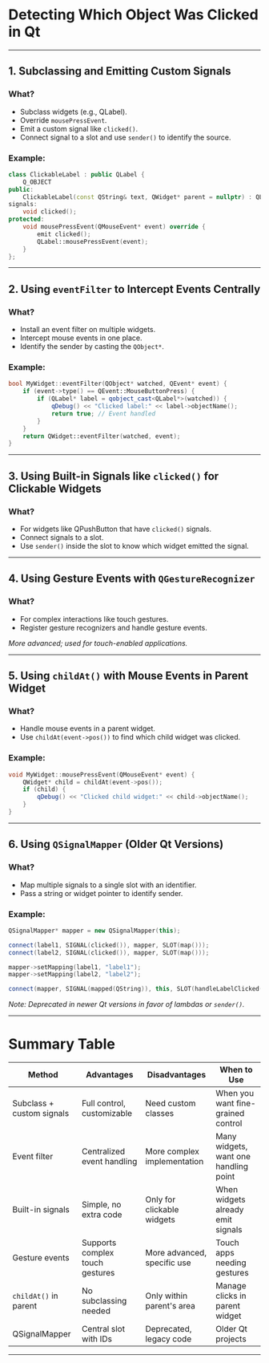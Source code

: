 # Detecting Which Object Was Clicked in Qt 

---

## 1. Subclassing and Emitting Custom Signals

### What?

* Subclass widgets (e.g., QLabel).
* Override `mousePressEvent`.
* Emit a custom signal like `clicked()`.
* Connect signal to a slot and use `sender()` to identify the source.

### Example:

```cpp
class ClickableLabel : public QLabel {
    Q_OBJECT
public:
    ClickableLabel(const QString& text, QWidget* parent = nullptr) : QLabel(text, parent) {}
signals:
    void clicked();
protected:
    void mousePressEvent(QMouseEvent* event) override {
        emit clicked();
        QLabel::mousePressEvent(event);
    }
};
```

---

## 2. Using `eventFilter` to Intercept Events Centrally

### What?

* Install an event filter on multiple widgets.
* Intercept mouse events in one place.
* Identify the sender by casting the `QObject*`.

### Example:

```cpp
bool MyWidget::eventFilter(QObject* watched, QEvent* event) {
    if (event->type() == QEvent::MouseButtonPress) {
        if (QLabel* label = qobject_cast<QLabel*>(watched)) {
            qDebug() << "Clicked label:" << label->objectName();
            return true; // Event handled
        }
    }
    return QWidget::eventFilter(watched, event);
}
```

---

## 3. Using Built-in Signals like `clicked()` for Clickable Widgets

### What?

* For widgets like QPushButton that have `clicked()` signals.
* Connect signals to a slot.
* Use `sender()` inside the slot to know which widget emitted the signal.

---

## 4. Using Gesture Events with `QGestureRecognizer`

### What?

* For complex interactions like touch gestures.
* Register gesture recognizers and handle gesture events.

*More advanced; used for touch-enabled applications.*

---

## 5. Using `childAt()` with Mouse Events in Parent Widget

### What?

* Handle mouse events in a parent widget.
* Use `childAt(event->pos())` to find which child widget was clicked.

### Example:

```cpp
void MyWidget::mousePressEvent(QMouseEvent* event) {
    QWidget* child = childAt(event->pos());
    if (child) {
        qDebug() << "Clicked child widget:" << child->objectName();
    }
}
```

---

## 6. Using `QSignalMapper` (Older Qt Versions)

### What?

* Map multiple signals to a single slot with an identifier.
* Pass a string or widget pointer to identify sender.

### Example:

```cpp
QSignalMapper* mapper = new QSignalMapper(this);

connect(label1, SIGNAL(clicked()), mapper, SLOT(map()));
connect(label2, SIGNAL(clicked()), mapper, SLOT(map()));

mapper->setMapping(label1, "label1");
mapper->setMapping(label2, "label2");

connect(mapper, SIGNAL(mapped(QString)), this, SLOT(handleLabelClicked(QString)));
```

*Note: Deprecated in newer Qt versions in favor of lambdas or `sender()`.*

---

# Summary Table

| Method                    | Advantages                      | Disadvantages               | When to Use                           |
| ------------------------- | ------------------------------- | --------------------------- | ------------------------------------- |
| Subclass + custom signals | Full control, customizable      | Need custom classes         | When you want fine-grained control    |
| Event filter              | Centralized event handling      | More complex implementation | Many widgets, want one handling point |
| Built-in signals          | Simple, no extra code           | Only for clickable widgets  | When widgets already emit signals     |
| Gesture events            | Supports complex touch gestures | More advanced, specific use | Touch apps needing gestures           |
| `childAt()` in parent     | No subclassing needed           | Only within parent's area   | Manage clicks in parent widget        |
| QSignalMapper             | Central slot with IDs           | Deprecated, legacy code     | Older Qt projects                     |

---